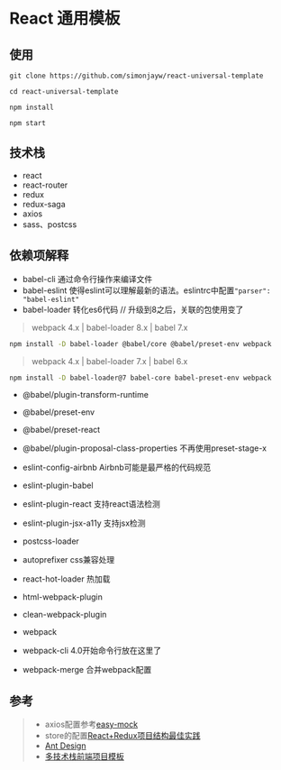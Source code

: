 # React 通用模板 #

## 使用 ##

```
git clone https://github.com/simonjayw/react-universal-template

cd react-universal-template

npm install

npm start
```

## 技术栈 ##

- react
- react-router
- redux
- redux-saga
- axios
- sass、postcss

## 依赖项解释 ##

- babel-cli 通过命令行操作来编译文件
- babel-eslint 使得eslint可以理解最新的语法。eslintrc中配置`"parser": "babel-eslint"`
- babel-loader 转化es6代码 // 升级到8之后，关联的包使用变了

> webpack 4.x | babel-loader 8.x | babel 7.x

```bash
npm install -D babel-loader @babel/core @babel/preset-env webpack
```

> webpack 4.x | babel-loader 7.x | babel 6.x

```bash
npm install -D babel-loader@7 babel-core babel-preset-env webpack
```

- @babel/plugin-transform-runtime
- @babel/preset-env
- @babel/preset-react
- @babel/plugin-proposal-class-properties 不再使用preset-stage-x

- eslint-config-airbnb Airbnb可能是最严格的代码规范
- eslint-plugin-babel
- eslint-plugin-react 支持react语法检测
- eslint-plugin-jsx-a11y 支持jsx检测
- postcss-loader
- autoprefixer css兼容处理
- react-hot-loader 热加载
- html-webpack-plugin 
- clean-webpack-plugin 
- webpack
- webpack-cli 4.0开始命令行放在这里了
- webpack-merge 合并webpack配置

## 参考 ##

> - axios配置参考[easy-mock](https://github.com/easy-mock/easy-mock/blob/dev/views/api/index.js)
> - store的配置[React+Redux项目结构最佳实践](https://www.jianshu.com/p/34468f13263c)
> - [Ant Design](https://github.com/ant-design/ant-design/)
> - [多技术栈前端项目模板](https://github.com/wxyyxc1992/fe-boilerplate)
